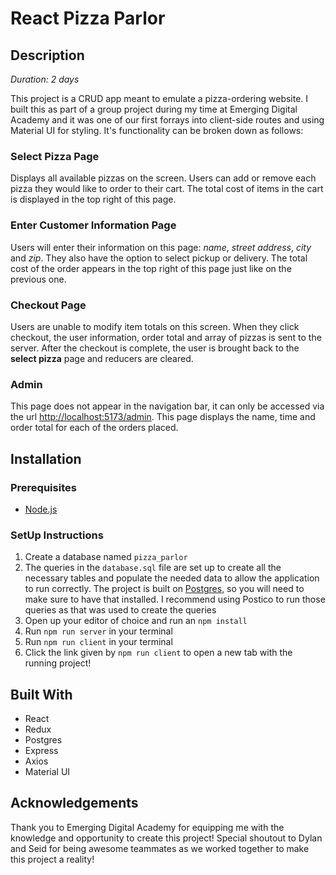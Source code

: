 # React Pizza Parlor

## Description

_Duration: 2 days_

This project is a CRUD app meant to emulate a pizza-ordering website. I built this as part of a group project during my time at Emerging Digital Academy and it was one of our first forrays into client-side routes and using Material UI for styling. It's functionality can be broken down as follows:


### Select Pizza Page

Displays all available pizzas on the screen. Users can add or remove each pizza they would like to order to their cart. The total cost of items in the cart is displayed in the top right of this page. 


### Enter Customer Information Page 

Users will enter their information on this page: *name*, *street address*, *city* and *zip*. They also have the option to select pickup or delivery. The total cost of the order appears in the top right of this page just like on the previous one.

### Checkout Page

Users are unable to modify item totals on this screen. When they click checkout, the user information, order total and array of pizzas is sent to the server. After the checkout is complete, the user is brought back to the **select pizza** page and reducers are cleared.

### Admin

This page does not appear in the navigation bar, it can only be accessed via the url [http://localhost:5173/admin](http://localhost:5173/admin). This page displays the name, time and order total for each of the orders placed.


## Installation

### Prerequisites

- [Node.js](https://nodejs.org/en/)

### SetUp Instructions

1. Create a database named `pizza_parlor`
2. The queries in the `database.sql` file are set up to create all the necessary tables and populate the needed data to allow the application to run correctly. The project is built on [Postgres](https://www.postgresql.org/download/), so you will need to make sure to have that installed. I recommend using Postico to run those queries as that was used to create the queries
3. Open up your editor of choice and run an `npm install`
4. Run `npm run server` in your terminal
5. Run `npm run client` in your terminal
6. Click the link given by `npm run client` to open a new tab with the running project!

## Built With

* React
* Redux
* Postgres
* Express
* Axios
* Material UI

## Acknowledgements

Thank you to Emerging Digital Academy for equipping me with the knowledge and opportunity to create this project! Special shoutout to Dylan and Seid for being awesome teammates as we worked together to make this project a reality!



